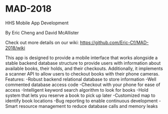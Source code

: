 # MAD-2018
HHS Mobile App Development

By Eric Cheng and David McAllister

Check out more details on our wiki: https://github.com/Eric-Cf/MAD-2018/wiki

This app is designed to provide a mobile interface that works alongside a stable backend database structure to provide users with information about available books, their holds, and their checkouts. Additionally, it implements a scanner API to allow users to checkout books with their phone cameras. 
Features:
-Robust backend relational database to store information
-Well commented database access code
-Checkout with your phone for ease of access
-Intelligent keyword search algorithm to look for books
-Hold system that lets you reserve a book to pick up later
-Customized map to identify book locations
-Bug reporting to enable continuous development
-Smart resource management to reduce database calls and memory leaks

